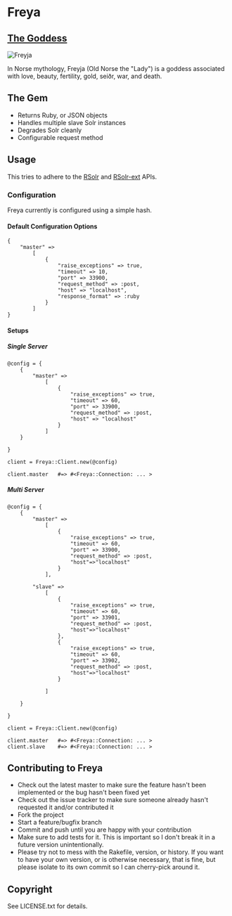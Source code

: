 # Freya

## [The Goddess](http://en.wikipedia.org/wiki/Freyja)

![Freyja](http://4.bp.blogspot.com/_-MH9cjER6vo/SV6C0QmK8iI/AAAAAAAAACw/J9ltwhp6WNg/s1600-R/freyja.gif)

In Norse mythology, Freyja (Old Norse the "Lady") is a goddess associated with love, beauty, fertility, gold, sei&eth;r, war, and death.


## The Gem

* Returns Ruby, or JSON objects
* Handles multiple slave Solr instances
* Degrades Solr cleanly
* Configurable request method

## Usage

This tries to adhere to the [RSolr](https://github.com/mwmitchell/rsolr) and
[RSolr-ext](https://github.com/mwmitchell/rsolr-ext) APIs.

### Configuration

Freya currently is configured using a simple hash.

#### Default Configuration Options

    { 
        "master" => 
            [
                { 
                    "raise_exceptions" => true,
                    "timeout" => 10, 
                    "port" => 33900, 
                    "request_method" => :post, 
                    "host" => "localhost",
                    "response_format" => :ruby
                }
            ]
    }


#### Setups

##### Single Server

    @config = {
        { 
            "master" => 
                [
                    { 
                        "raise_exceptions" => true, 
                        "timeout" => 60, 
                        "port" => 33900, 
                        "request_method" => :post, 
                        "host" => "localhost"
                    }
                ]
        }
        
    }
  
    client = Freya::Client.new(@config)
      
    client.master   #=> #<Freya::Connection: ... >

##### Multi Server

    @config = {
        { 
            "master" => 
                [
                    { 
                        "raise_exceptions" => true, 
                        "timeout" => 60, 
                        "port" => 33900, 
                        "request_method" => :post, 
                        "host"=>"localhost"
                    }
                ],
                
            "slave" => 
                [
                    { 
                        "raise_exceptions" => true, 
                        "timeout" => 60, 
                        "port" => 33901, 
                        "request_method" => :post, 
                        "host"=>"localhost"
                    },
                    { 
                        "raise_exceptions" => true, 
                        "timeout" => 60, 
                        "port" => 33902, 
                        "request_method" => :post, 
                        "host"=>"localhost"
                    }
                    
                ]

        }
    
    }

    client = Freya::Client.new(@config)

    client.master   #=> #<Freya::Connection: ... >
    client.slave    #=> #<Freya::Connection: ... >

## Contributing to Freya
 
* Check out the latest master to make sure the feature hasn't been implemented or the bug hasn't been fixed yet
* Check out the issue tracker to make sure someone already hasn't requested it and/or contributed it
* Fork the project
* Start a feature/bugfix branch
* Commit and push until you are happy with your contribution
* Make sure to add tests for it. This is important so I don't break it in a future version unintentionally.
* Please try not to mess with the Rakefile, version, or history. If you want to have your own version, or is otherwise necessary, that is fine, but please isolate to its own commit so I can cherry-pick around it.

## Copyright

See LICENSE.txt for details.

